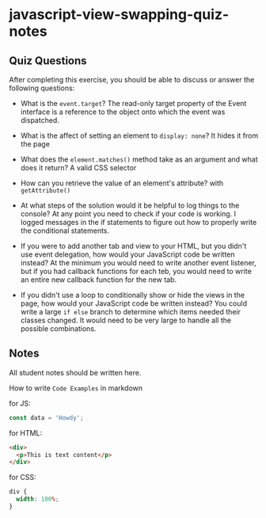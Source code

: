 # javascript-view-swapping-quiz-notes

## Quiz Questions

After completing this exercise, you should be able to discuss or answer the following questions:

- What is the `event.target`?
  The read-only target property of the Event interface is a reference to the object onto which the event was dispatched.

- What is the affect of setting an element to `display: none`?
  It hides it from the page

- What does the `element.matches()` method take as an argument and what does it return?
  A valid CSS selector

- How can you retrieve the value of an element's attribute?
  with `getAttribute()`

- At what steps of the solution would it be helpful to log things to the console?
  At any point you need to check if your code is working. I logged messages in the if statements to figure out how to properly write the conditional statements.

- If you were to add another tab and view to your HTML, but you didn't use event delegation, how would your JavaScript code be written instead?
  At the minimum you would need to write another event listener, but if you had callback functions for each teb, you would need to write an entire new callback function for the new tab.

- If you didn't use a loop to conditionally show or hide the views in the page, how would your JavaScript code be written instead?
  You could write a large `if else` branch to determine which items needed their classes changed. It would need to be very large to handle all the possible combinations.

## Notes

All student notes should be written here.

How to write `Code Examples` in markdown

for JS:

```javascript
const data = 'Howdy';
```

for HTML:

```html
<div>
  <p>This is text content</p>
</div>
```

for CSS:

```css
div {
  width: 100%;
}
```
